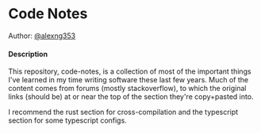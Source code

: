 # Code Notes
Author: [@alexng353](https://github.com/alexng353)

#### Description
This repository, code-notes, is a collection of most of the important things I've learned in my time writing software these last few years. Much of the content comes from forums (mostly stackoverflow), to which the original links (should be) at or near the top of the section they're copy+pasted into. 

I recommend the rust section for cross-compilation and the typescript section for some typescript configs.